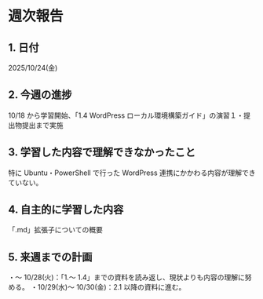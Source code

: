 # 週次報告

## 1. 日付

2025/10/24(金)

## 2. 今週の進捗

10/18 から学習開始、「1.4 WordPress ローカル環境構築ガイド」の演習１・提出物提出まで実施

## 3. 学習した内容で理解できなかったこと

特に Ubuntu・PowerShell で行った WordPress 連携にかかわる内容が理解できていない。

## 4. 自主的に学習した内容

「.md」拡張子についての概要

## 5. 来週までの計画

・～ 10/28(火)：「1.～ 1.4」までの資料を読み返し、現状よりも内容の理解に努める。
・10/29(水)～ 10/30(金)：2.1 以降の資料に進む。
